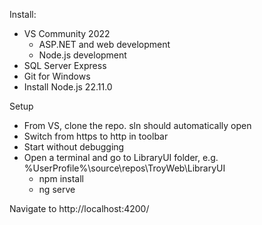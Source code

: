 Install:  
- VS Community 2022  
  - ASP.NET and web development  
  - Node.js development  
- SQL Server Express  
- Git for Windows  
- Install Node.js 22.11.0  

Setup  
 - From VS, clone the repo. sln should automatically open  
 - Switch from https to http in toolbar
- Start without debugging
-  Open a terminal and go to LibraryUI folder, e.g. %UserProfile%\source\repos\TroyWeb\LibraryUI  
    - npm install  
    - ng serve    

Navigate to http://localhost:4200/
